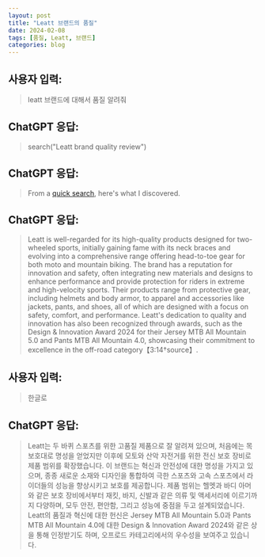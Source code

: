 ```yaml
---
layout: post
title: "Leatt 브랜드의 품질"
date: 2024-02-08
tags: [품질, Leatt, 브랜드]
categories: blog
---
```


## 사용자 입력:
> leatt 브랜드에 대해서 품질 알려줘

## ChatGPT 응답:
> search("Leatt brand quality review")

## ChatGPT 응답:
> From a [quick search](https://chat.openai.com/backend-api/bing/redirect?query=Leatt%20brand%20quality%20review), here's what I discovered.

## ChatGPT 응답:
> Leatt is well-regarded for its high-quality products designed for two-wheeled sports, initially gaining fame with its neck braces and evolving into a comprehensive range offering head-to-toe gear for both moto and mountain biking. The brand has a reputation for innovation and safety, often integrating new materials and designs to enhance performance and provide protection for riders in extreme and high-velocity sports. Their products range from protective gear, including helmets and body armor, to apparel and accessories like jackets, pants, and shoes, all of which are designed with a focus on safety, comfort, and performance. Leatt's dedication to quality and innovation has also been recognized through awards, such as the Design & Innovation Award 2024 for their Jersey MTB All Mountain 5.0 and Pants MTB All Mountain 4.0, showcasing their commitment to excellence in the off-road category【3:14†source】.

## 사용자 입력:
> 한글로

## ChatGPT 응답:
> Leatt는 두 바퀴 스포츠를 위한 고품질 제품으로 잘 알려져 있으며, 처음에는 목 보호대로 명성을 얻었지만 이후에 모토와 산악 자전거를 위한 전신 보호 장비로 제품 범위를 확장했습니다. 이 브랜드는 혁신과 안전성에 대한 명성을 가지고 있으며, 종종 새로운 소재와 디자인을 통합하여 극한 스포츠와 고속 스포츠에서 라이더들의 성능을 향상시키고 보호를 제공합니다. 제품 범위는 헬멧과 바디 아머와 같은 보호 장비에서부터 재킷, 바지, 신발과 같은 의류 및 액세서리에 이르기까지 다양하며, 모두 안전, 편안함, 그리고 성능에 중점을 두고 설계되었습니다. Leatt의 품질과 혁신에 대한 헌신은 Jersey MTB All Mountain 5.0과 Pants MTB All Mountain 4.0에 대한 Design & Innovation Award 2024와 같은 상을 통해 인정받기도 하며, 오프로드 카테고리에서의 우수성을 보여주고 있습니다.

